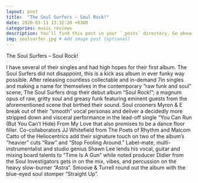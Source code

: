 ```yaml
---
layout: post
title:  "The Soul Surfers – Soul Rock!"
date: 2020-03-11 13:32:20 +0300
categories: music reviews
description: You’ll find this post in your `_posts` directory. Go ahead and edit it and re-build the site to see your changes. # Add post description (optional)
img: soulsurfer.jpg # Add image post (optional)
---
```


	
		
The Soul Surfers – Soul Rock!
		
		
I have several of their singles and had high hopes for their first album. The Soul Surfers did not disappoint, this is a kick ass album in ever funky way possible.
After releasing countless collectable and in-demand 7in singles and making a name for themselves in the contemporary “raw funk and soul” scene, The Soul Surfers drop their debut album “Soul Rock!”; a magnum opus of raw, gritty soul and greasy funk featuring eminent guests from the aforementioned scene that birthed their sound. Soul crooners Myron & E break out of their “smooth” vocal personas and deliver a decidedly more stripped down and visceral performance in the lead-off single “You Can Run (But You Can’t Hide) From My Love that also promises to be a dance floor filler. Co-collaborators JJ Whitefield from The Poets of Rhythm and Malcom Catto of the Heliocentrics add their signature touch on two of the album’s ”heavier” cuts “Raw” and “Stop Fooling Around.” Label-mate, multi-instrumentalist and studio genius Shawn Lee lends his vocal, guitar and mixing board talents to “Time Is A Gun” while noted producer Didier from the Soul Investigators gets in on the mix, vibes, and percussion on the heavy slow-burner “Astra”. Smoove & Turrell round out the album with the blue-eyed soul stomper “Straight Up”.